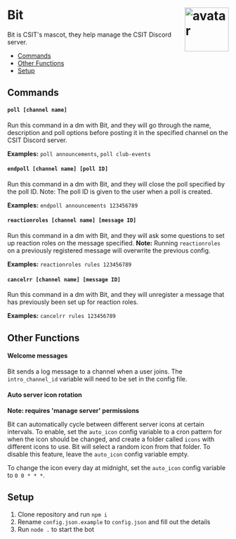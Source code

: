 # Bit <img width="100" align="right" src="https://raw.githack.com/csitsociety/bit-bot/master/avatar.png" alt="avatar">

Bit is CSIT's mascot, they help manage the CSIT Discord server.

- [Commands](#commands)
- [Other Functions](#other-functions)
- [Setup](#setup)

## Commands

#### `poll [channel name]`

Run this command in a dm with Bit, and they will go through the name, description and poll options before posting it in the specified channel on the CSIT Discord server.

**Examples:**
`poll announcements`, `poll club-events`

#### `endpoll [channel name] [poll ID]`

Run this command in a dm with Bit, and they will close the poll specified by the poll ID. Note: The poll ID is given to the user when a poll is created.

**Examples:**
`endpoll announcements 123456789`

#### `reactionroles [channel name] [message ID]`

Run this command in a dm with Bit, and they will ask some questions to set up reaction roles on the message specified. **Note:** Running `reactionroles` on a previously registered message will overwrite the previous config.

**Examples:**
`reactionroles rules 123456789`

#### `cancelrr [channel name] [message ID]`

Run this command in a dm with Bit, and they will unregister a message that has previously been set up for reaction roles.

**Examples:**
`cancelrr rules 123456789`

## Other Functions

#### Welcome messages

Bit sends a log message to a channel when a user joins. The `intro_channel_id` variable will need to be set in the config file.

#### Auto server icon rotation

**Note: requires 'manage server' permissions**

Bit can automatically cycle between different server icons at certain intervals. To enable, set the `auto_icon` config variable to a cron pattern for when the icon should be changed, and create a folder called `icons` with different icons to use. Bit will select a random icon from that folder. To disable this feature, leave the `auto_icon` config variable empty.

To change the icon every day at midnight, set the `auto_icon` config variable to `0 0 * * *`.

## Setup

1. Clone repository and run `npm i`
2. Rename `config.json.example` to `config.json` and fill out the details
3. Run `node .` to start the bot
